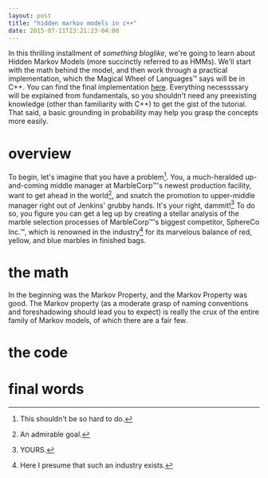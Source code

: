 ```yaml
---
layout: post
title: "hidden markov models in c++"
date: 2015-07-11T23:21:23-04:00
---
```


In this thrilling installment of *something bloglike*, we're going to learn
about Hidden Markov Models (more succinctly referred to as HMMs). We'll
start with the math behind the model, and then work through a practical
implementation, which the Magical Wheel of Languages™ says will be in C++.
You can find the final implementation
[here](https://github.com/wbthomason/crouchingtigerhiddenmarkov).
Everything necessssary will be explained from fundamentals, so you shouldn't
need any preexisting knowledge (other than familiarity with C++) to get the gist
of the tutorial.
That said, a basic grounding in probability may help you grasp the concepts more
easily.
<!--more-->

# overview
To begin, let's imagine that you have a problem[^1].
You, a much-heralded up-and-coming middle manager at MarbleCorp™'s newest production facility,
want to get ahead in the world[^2], and snatch the promotion to upper-middle manager right out of 
Jenkins' grubby hands. It's your right, dammit![^3]
To do so, you figure you can get a leg up by creating a stellar analysis of the marble selection
processes of MarbleCorp™'s biggest competitor, SphereCo Inc.™, which is renowned in the industry[^4]
for its marvelous balance of red, yellow, and blue marbles in finished bags.

# the math
In the beginning was the Markov Property, and the Markov Property was good.
The Markov property (as a moderate grasp of naming conventions and foreshadowing should lead you to expect)
is really the crux of the entire family of Markov models, of which there are a fair few.

# the code

# final words

[^1]: This shouldn't be so hard to do.
[^2]: An admirable goal.
[^3]: YOURS.
[^4]: Here I presume that such an industry exists.

